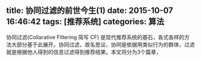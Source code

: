 title: 协同过滤的前世今生(1)
date: 2015-10-07 16:46:42
tags: [推荐系统]
categories: 算法
---
协同过滤(Collarative Filtering 简写 CF) 是现代推荐系统的基石，各式各样的方法大部分基于此展开。协同过滤，故名思议，协同是依据用类似行为的群体，过滤就是根据他人得到的信息过滤得到推荐结果。本文将分为3个篇章，